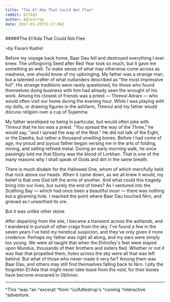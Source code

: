 ```yaml
---
title: "The Et'Ada That Could Not Flee"
reddit: 6278qh
author: Adlestrop
date: 2017-03-29T15:17:06Z
---
```


#####The Et'Ada That Could Not Flee

&gt;by Favani Kadrel

Before my voyage back home, Baar Dau fell and destroyed everything I ever knew. The unforgiving Seed after Red Year took so much, but it gave me something as well. To make sense of what may otherwise come across as madness, one should know of my upbringing. My father was a strange man, but a talented crafter of what outlanders described as "the most impressive foil". His strange traditions were rarely questioned, for those who found themselves doing business with him had already seen the wrought of his work. Among his closest of friends was a priest — Threvul Adrani — who would often visit our home during the evening hour. While I was playing with my dolls, or drawing figures in the ashfarm, Threvul and my father would discuss religion over a cup of Sujamma. 

My father worshiped no being in particular, but would often joke with Threvul that he too was a priest. "You spread the way of the Three," he would say, "and I spread the way of the Rest." He did not talk of the Eight, or the Daedra, but rather a thousand unwilling bones. Before I had come of age, my proud and joyous father began versing me in the arts of folding, mining, and selling refined metal. During an early morning walk, he once passingly told me that Ebony was the blood of Lorkhan. That is one of the many reasons why I shall speak of Gods and dirt in the same breath. 

There is much disdain for the Hallowed One, whom of which mercifully held that rock above our heads. When it came down, as we all knew it would, my belief is that one God left the arms of another. And what could this tragedy bring into our lives, but surely the end of times? As I ventured into the Scathing Bay — which had once been a beautiful moor — there was nothing but a gloaming hole. I reached the point where Baar Dau touched Nirn, and grieved as I unearthed its ore. 

But it was unlike other stone. 

After departing from the site, I became a transient across the ashlands, and I wandered in pursuit of other crags from the sky. I've found a few in the seven years I've held my heretical suspicion, and they've only given it more credence. Perhaps my father was right all along, and my ears were simply too young. We were all taught that when the Ehlnofey's feet were stayed upon Mundus, thousands of their brothers and sisters fled. Whether or not it was fear that propelled them, holes across the sky were all that was left behind. But what of those who never made it very far? Among them was Baar Dau, and others may still find themselves falling back to Nirn. I pity the forgotten Et'Ada that might never take leave from the void, for their bones have become ensnared in Oblivion.

***

^This ^was ^an ^excerpt ^from ^/u/Adlestrop's ^coming ^interactive ^adventure.

